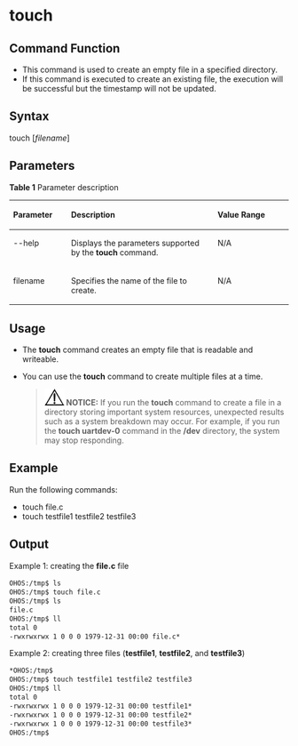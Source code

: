 # touch


## Command Function<a name="section17541924112716"></a>

-   This command is used to create an empty file in a specified directory.
-   If this command is executed to create an existing file, the execution will be successful but the timestamp will not be updated.

## Syntax<a name="section866182711274"></a>

touch \[_filename_\]

## Parameters<a name="section268912296270"></a>

**Table  1**  Parameter description

<a name="table1635mcpsimp"></a>
<table><thead align="left"><tr id="row1642mcpsimp"><th class="cellrowborder" valign="top" width="20.73%" id="mcps1.2.4.1.1"><p id="p1653mcpsimp"><a name="p1653mcpsimp"></a><a name="p1653mcpsimp"></a><strong id="b132581435193918"><a name="b132581435193918"></a><a name="b132581435193918"></a>Parameter</strong></p>
</th>
<th class="cellrowborder" valign="top" width="52.44%" id="mcps1.2.4.1.2"><p id="p1655mcpsimp"><a name="p1655mcpsimp"></a><a name="p1655mcpsimp"></a><strong id="b88661537163918"><a name="b88661537163918"></a><a name="b88661537163918"></a>Description</strong></p>
</th>
<th class="cellrowborder" valign="top" width="26.83%" id="mcps1.2.4.1.3"><p id="p1657mcpsimp"><a name="p1657mcpsimp"></a><a name="p1657mcpsimp"></a><strong id="b164851738193910"><a name="b164851738193910"></a><a name="b164851738193910"></a>Value Range</strong></p>
</th>
</tr>
</thead>
<tbody><tr id="row1323618419461"><td class="cellrowborder" valign="top" width="20.73%" headers="mcps1.2.4.1.1 "><p id="p1229443463"><a name="p1229443463"></a><a name="p1229443463"></a>--help</p>
</td>
<td class="cellrowborder" valign="top" width="52.44%" headers="mcps1.2.4.1.2 "><p id="p1122915417465"><a name="p1122915417465"></a><a name="p1122915417465"></a>Displays the parameters supported by the <strong id="b39321953125917"><a name="b39321953125917"></a><a name="b39321953125917"></a>touch</strong> command.</p>
</td>
<td class="cellrowborder" valign="top" width="26.83%" headers="mcps1.2.4.1.3 "><p id="p152291464613"><a name="p152291464613"></a><a name="p152291464613"></a>N/A</p>
</td>
</tr>
<tr id="row82356419461"><td class="cellrowborder" valign="top" width="20.73%" headers="mcps1.2.4.1.1 "><p id="p322913424613"><a name="p322913424613"></a><a name="p322913424613"></a>filename</p>
</td>
<td class="cellrowborder" valign="top" width="52.44%" headers="mcps1.2.4.1.2 "><p id="p162291494614"><a name="p162291494614"></a><a name="p162291494614"></a>Specifies the name of the file to create.</p>
</td>
<td class="cellrowborder" valign="top" width="26.83%" headers="mcps1.2.4.1.3 "><p id="p182291242462"><a name="p182291242462"></a><a name="p182291242462"></a>N/A</p>
</td>
</tr>
</tbody>
</table>

## Usage<a name="section412093332714"></a>

-   The  **touch**  command creates an empty file that is readable and writeable.
-   You can use the  **touch**  command to create multiple files at a time.

    >![](../public_sys-resources/icon-notice.gif) **NOTICE:** 
    >If you run the  **touch**  command to create a file in a directory storing important system resources, unexpected results such as a system breakdown may occur. For example, if you run the  **touch uartdev-0**  command in the  **/dev**  directory, the system may stop responding.


## Example<a name="section414434814354"></a>

Run the following commands:

-   touch file.c
-   touch testfile1 testfile2 testfile3

## Output<a name="section1028419515711"></a>

Example 1: creating the  **file.c**  file

```
OHOS:/tmp$ ls
OHOS:/tmp$ touch file.c
OHOS:/tmp$ ls
file.c
OHOS:/tmp$ ll
total 0
-rwxrwxrwx 1 0 0 0 1979-12-31 00:00 file.c*
```

Example 2: creating three files \(**testfile1**,  **testfile2**, and  **testfile3**\)

```
*OHOS:/tmp$
OHOS:/tmp$ touch testfile1 testfile2 testfile3
OHOS:/tmp$ ll
total 0
-rwxrwxrwx 1 0 0 0 1979-12-31 00:00 testfile1*
-rwxrwxrwx 1 0 0 0 1979-12-31 00:00 testfile2*
-rwxrwxrwx 1 0 0 0 1979-12-31 00:00 testfile3*
OHOS:/tmp$
```

